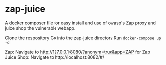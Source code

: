 # zap-juice
A docker composer file for easy install and use of owasp's Zap proxy and juice shop the vulnerable webapp.

Clone the respository 
Go into the zap-juice directory
Run ```docker-compose up -d```

Zap: Navigate to http://127.0.0.1:8080/?anonym=true&app=ZAP for Zap 
Juice Shop: Navigate to http://localhost:8082/#/

